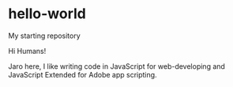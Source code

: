 # hello-world
My starting repository

Hi Humans!

Jaro here, I like writing code in JavaScript for web-developing and JavaScript Extended for Adobe app scripting.
